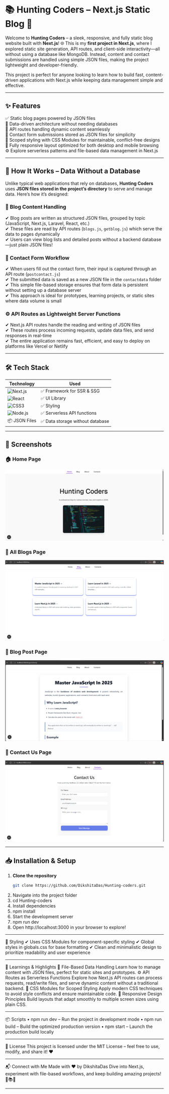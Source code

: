 # 📚 Hunting Coders – Next.js Static Blog 📖

Welcome to **Hunting Coders** – a sleek, responsive, and fully static blog website built with **Next.js**! 🌐 This is my **first project in Next.js**, where I explored static site generation, API routes, and client-side interactivity—all without using a database like MongoDB. Instead, content and contact submissions are handled using simple JSON files, making the project lightweight and developer-friendly.

This project is perfect for anyone looking to learn how to build fast, content-driven applications with Next.js while keeping data management simple and effective.

---

## ✨ Features

✅ Static blog pages powered by JSON files  
📂 Data-driven architecture without needing databases  
🧩 API routes handling dynamic content seamlessly  
💬 Contact form submissions stored as JSON files for simplicity  
🎨 Scoped styling with CSS Modules for maintainable, conflict-free designs  
📱 Fully responsive layout optimized for both desktop and mobile browsing  
⚙ Explore serverless patterns and file-based data management in Next.js

---

## 🚀 How It Works – Data Without a Database

Unlike typical web applications that rely on databases, **Hunting Coders** uses **JSON files stored in the project’s directory** to serve and manage data. Here’s how it’s designed:

### 📖 Blog Content Handling
✔ Blog posts are written as structured JSON files, grouped by topic (JavaScript, Next.js, Laravel, React, etc.)  
✔ These files are read by API routes (`blogs.js`, `getblog.js`) which serve the data to pages dynamically  
✔ Users can view blog lists and detailed posts without a backend database—just plain JSON files!

### 📩 Contact Form Workflow
✔ When users fill out the contact form, their input is captured through an API route (`postcontact.js`)  
✔ The submitted data is saved as a new JSON file in the `contactdata` folder  
✔ This simple file-based storage ensures that form data is persistent without setting up a database server  
✔ This approach is ideal for prototypes, learning projects, or static sites where data volume is small

### ⚙️ API Routes as Lightweight Server Functions
✔ Next.js API routes handle the reading and writing of JSON files  
✔ These routes process incoming requests, update data files, and send responses in real-time  
✔ The entire application remains fast, efficient, and easy to deploy on platforms like Vercel or Netlify


---

## 🛠 Tech Stack

| Technology                                                                                                   | Used                  |
| ------------------------------------------------------------------------------------------------------------ | -------------------- |
| ![Next.js](https://img.shields.io/badge/Next.js-000000?style=for-the-badge&logo=nextdotjs&logoColor=white)   | ✅ Framework for SSR & SSG |
| ![React](https://img.shields.io/badge/React-61DAFB?style=for-the-badge&logo=react&logoColor=black)           | ✅ UI Library          |
| ![CSS3](https://img.shields.io/badge/CSS3-1572B6?style=for-the-badge&logo=css3&logoColor=white)              | ✅ Styling            |
| ![Node.js](https://img.shields.io/badge/Node.js-339933?style=for-the-badge&logo=nodedotjs&logoColor=white)   | ✅ Serverless API functions |
| 📦 JSON Files                                                                                                | ✅ Data storage without database |

---
## 📸 Screenshots

### 🏠 Home Page
![Home Page](https://github.com/DikshitaDas/Hunting-coders/blob/main/screenshots/home-page.png)

### 📄 All Blogs Page
![All Blogs](https://github.com/DikshitaDas/Hunting-coders/blob/main/screenshots/all-blogs.png)

### 📖 Blog Post Page
![Blog Post](https://github.com/DikshitaDas/Hunting-coders/blob/main/screenshots/blog-post.png)

### 📩 Contact Us Page
![Contact Us](https://github.com/DikshitaDas/Hunting-coders/blob/main/screenshots/contact-us.png)

---
## 📥 Installation & Setup

1. **Clone the repository**
   ```bash
   git clone https://github.com/DikshitaDas/Hunting-coders.git
2.	Navigate into the project folder
3.	cd Hunting-coders
4.	Install dependencies
5.	npm install
6.	Start the development server
7.	npm run dev
8.	Open http://localhost:3000 in your browser to explore!
________________________________________
🎨 Styling
✔ Uses CSS Modules for component-specific styling
✔ Global styles in globals.css for base formatting
✔ Clean and minimalistic design to prioritize readability and user experience
________________________________________
📖 Learnings & Highlights
📂 File-Based Data Handling
Learn how to manage content with JSON files, perfect for static sites and prototypes.
⚙ API Routes as Serverless Functions
Explore how Next.js API routes can process requests, read/write files, and serve dynamic content without a traditional backend.
🎨 CSS Modules for Scoped Styling
Apply modern CSS techniques to avoid style conflicts and ensure maintainable code.
📱 Responsive Design Principles
Build layouts that adapt smoothly to multiple screen sizes using plain CSS.
________________________________________
📦 Scripts
•	npm run dev – Run the project in development mode
•	npm run build – Build the optimized production version
•	npm start – Launch the production build locally
________________________________________
📜 License
This project is licensed under the MIT License – feel free to use, modify, and share it! ❤️
________________________________________
📬 Connect with Me
Made with ❤️ by DikshitaDas
Dive into Next.js, experiment with file-based workflows, and keep building amazing projects! 🚀📚✨
________________________________________
